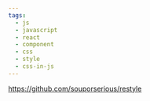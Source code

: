 ```yaml
---
tags:
  - js
  - javascript
  - react
  - component
  - css
  - style
  - css-in-js
---
```

https://github.com/souporserious/restyle

